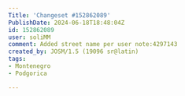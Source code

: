 ```yaml
---
Title: 'Changeset #152862089'
PublishDate: 2024-06-18T18:48:04Z
id: 152862089
user: soliMM
comment: Added street name per user note:4297143
created_by: JOSM/1.5 (19096 sr@latin)
tags:
- Montenegro
- Podgorica

---
```

